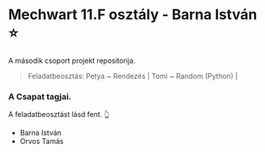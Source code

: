 # Mechwart 11.F osztály - Barna István ⭐
A második csoport projekt repositorija. 
> Feladatbeosztás: Petya ~ Rendezés | Tomi ~ Random (Python) |
### A Csapat tagjai.
A feladatbeosztást lásd fent. 👆
- Barna István
- Orvos Tamás
